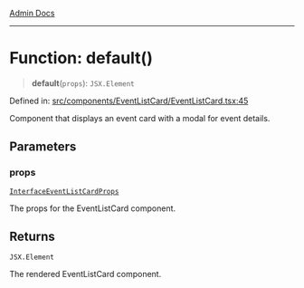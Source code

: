 [Admin Docs](/)

***

# Function: default()

> **default**(`props`): `JSX.Element`

Defined in: [src/components/EventListCard/EventListCard.tsx:45](https://github.com/gautam-divyanshu/talawa-admin/blob/10f2081e01fc4f6c0767e35f8c4ed3f09fb1baac/src/components/EventListCard/EventListCard.tsx#L45)

Component that displays an event card with a modal for event details.

## Parameters

### props

[`InterfaceEventListCardProps`](../interfaces/InterfaceEventListCardProps.md)

The props for the EventListCard component.

## Returns

`JSX.Element`

The rendered EventListCard component.
